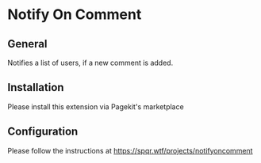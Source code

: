 # Notify On Comment

## General
Notifies a list of users, if a new comment is added.

## Installation
Please install this extension via Pagekit's marketplace

## Configuration
Please follow the instructions at https://spqr.wtf/projects/notifyoncomment